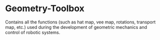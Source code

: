 # Geometry-Toolbox
Contains all the functions (such as hat map, vee map, rotations, transport map, etc.) used during the development of geometric mechanics and control of robotic systems. 

